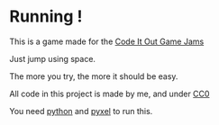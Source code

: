 Running !
=========

This is a game made for the [Code It Out Game Jams](https://itch.io/jam/code-it-out-game-jam-1-2022)

Just jump using space.

The more you try, the more it should be easy.

All code in this project is made by me, and under [CC0](https://creativecommons.org/share-your-work/public-domain/cc0/)

You need [python](https://www.python.org) and [pyxel](https://github.com/kitao/pyxel) to run this.

